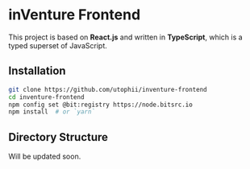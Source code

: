 # inVenture Frontend

This project is based on **React.js** and written in **TypeScript**, which is a typed superset of JavaScript.


## Installation

```bash
git clone https://github.com/utophii/inventure-frontend
cd inventure-frontend
npm config set @bit:registry https://node.bitsrc.io
npm install  # or `yarn`
```


## Directory Structure

Will be updated soon.
